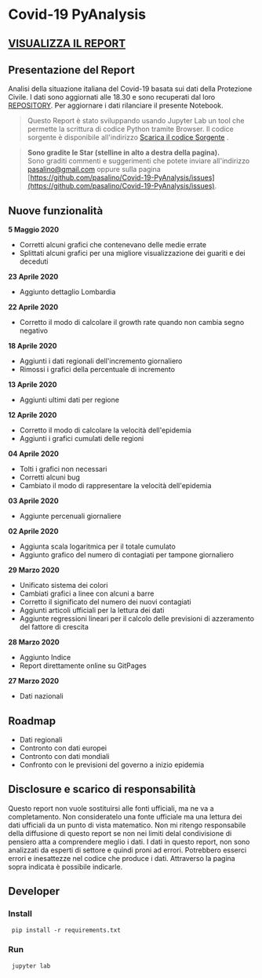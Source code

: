 # Covid-19 PyAnalysis

## [VISUALIZZA IL REPORT](https://pasalino.github.io/Covid-19-PyAnalysis/Covid-19.html)

## Presentazione del Report
Analisi della situazione italiana del Covid-19 basata sui dati della Protezione Civile. I dati sono aggiornati alle 18.30 e sono recuperati dal loro [REPOSITORY](https://github.com/pcm-dpc/COVID-19). Per aggiornare i dati rilanciare il presente Notebook.

> Questo Report è stato sviluppando usando Jupyter Lab un tool che permette la scrittura di codice Python tramite Browser. 
Il codice sorgente è disponibile all'indirizzo [Scarica il codice Sorgente](https://github.com/pasalino/Covid-19-PyAnalysis) .

> **Sono gradite le Star (stelline in alto a destra della pagina).** <br/>
> Sono graditi commenti e suggerimenti che potete inviare all'indirizzo [pasalino@gmail.com](mailto:pasalino@gmail.com) oppure sulla pagina [https://github.com/pasalino/Covid-19-PyAnalysis/issues](https://github.com/pasalino/Covid-19-PyAnalysis/issues).

## Nuove funzionalità

**5 Maggio 2020**
* Corretti alcuni grafici che contenevano delle medie errate
* Splittati alcuni grafici per una migliore visualizzazione dei guariti e dei deceduti

**23 Aprile 2020**
* Aggiunto dettaglio Lombardia

**22 Aprile 2020**
* Corretto il modo di calcolare il growth rate quando non cambia segno negativo

**18 Aprile 2020**
* Aggiunti i dati regionali dell'incremento giornaliero
* Rimossi i grafici della percentuale di incremento

**13 Aprile 2020**
* Aggiunti ultimi dati per regione

**12 Aprile 2020**
* Corretto il modo di calcolare la velocità dell'epidemia
* Aggiunti i grafici cumulati delle regioni

**04 Aprile 2020**
* Tolti i grafici non necessari
* Corretti alcuni bug
* Cambiato il modo di rappresentare la velocità dell'epidemia

**03 Aprile 2020**
* Aggiunte percenuali giornaliere

**02 Aprile 2020**
* Aggiunta scala logaritmica per il totale cumulato
* Aggiunto grafico del numero di contagiati per tampone giornaliero

**29 Marzo 2020**

* Unificato sistema dei colori
* Cambiati grafici a linee con alcuni a barre
* Corretto il significato del numero dei nuovi contagiati
* Aggiunti articoli ufficiali per la lettura dei dati
* Aggiunte regressioni lineari per il calcolo delle previsioni di azzeramento del fattore di crescita

**28 Marzo 2020**

* Aggiunto Indice
* Report direttamente online su GitPages

**27 Marzo 2020** 

* Dati nazionali 


## Roadmap

* Dati regionali
* Contronto con dati europei
* Contronto con dati mondiali
* Confronto con le previsioni del governo a inizio epidemia

## Disclosure e scarico di responsabilità

Questo report non vuole sostituirsi alle fonti ufficiali, ma ne va a completamento. Non consideratelo una fonte ufficiale ma una lettura dei dati ufficiali da un punto di vista matematico.
Non mi ritengo responsabile della diffusione di questo report se non nei limiti delal condivisione di pensiero atta a comprendere meglio i dati. I dati in questo report, non sono analizzati da esperti di settore e quindi proni ad errori.
Potrebbero esserci errori e inesattezze nel codice che produce i dati. Attraverso la pagina sopra indicata è possibile indicarle.


## Developer

### Install

```
 pip install -r requirements.txt
```

### Run

```
 jupyter lab
```


